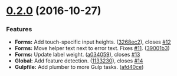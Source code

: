 <a name="0.2.0"></a>
# [0.2.0](https://github.com/Pier1/rocketbelt/compare/0.1.3...v0.2.0) (2016-10-27)


### Features

* **Forms:** Add touch-specific input heights. ([3268ec2](https://github.com/Pier1/rocketbelt/commit/3268ec2)), closes [#12](https://github.com/Pier1/rocketbelt/issues/12)
* **Forms:** Move helper text next to error text. Fixes [#11](https://github.com/Pier1/rocketbelt/issues/11). ([39001b3](https://github.com/Pier1/rocketbelt/commit/39001b3))
* **Forms:** Update label weight. ([a034059](https://github.com/Pier1/rocketbelt/commit/a034059)), closes [#13](https://github.com/Pier1/rocketbelt/issues/13)
* **Global:** Add feature detection. ([1133230](https://github.com/Pier1/rocketbelt/commit/1133230)), closes [#14](https://github.com/Pier1/rocketbelt/issues/14)
* **Gulpfile:** Add plumber to more Gulp tasks. ([afd40ce](https://github.com/Pier1/rocketbelt/commit/afd40ce))



